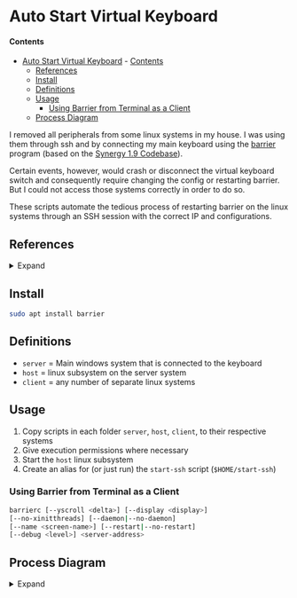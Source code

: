 # Auto Start Virtual Keyboard

#### Contents

<!-- TOC -->

- [Auto Start Virtual Keyboard](#auto-start-virtual-keyboard)
            - [Contents](#contents)
    - [References](#references)
    - [Install](#install)
    - [Definitions](#definitions)
    - [Usage](#usage)
        - [Using Barrier from Terminal as a Client](#using-barrier-from-terminal-as-a-client)
    - [Process Diagram](#process-diagram)

<!-- /TOC -->

I removed all peripherals from some linux systems in my house. I was using them through ssh and by connecting my main keyboard using the [barrier](https://github.com/debauchee/barrier) program (based on the [Synergy 1.9 Codebase](https://en.wikipedia.org/wiki/Synergy_(software))).

Certain events, however, would crash or disconnect the virtual keyboard switch and consequently require changing the config or restarting barrier. But I could not access those systems correctly in order to do so. 

These scripts automate the tedious process of restarting barrier on the linux systems through an SSH session with the correct IP and configurations.




## References

<details>
    <summary>Expand</summary>
    
- [Example barrier config files for different OS](https://github.com/debauchee/barrier/tree/master/doc)
- [Barrier Command Line Docs](https://github.com/debauchee/barrier/wiki/Command-Line)
- [Barrier Repo](https://github.com/debauchee/barrier)
- [Synergy Wiki](https://github.com/symless/synergy-core/wiki)
- [Using SSH on Windows Subsystems](https://www.illuminiastudios.com/dev-diaries/ssh-on-windows-subsystem-for-linux/)
- [ssh into exec command](https://stackoverflow.com/questions/18522647/run-ssh-and-immediately-execute-command/18522811)
- [Using `pkill` to kill processes by name](https://stackoverflow.com/questions/13910087/shell-script-to-capture-process-id-and-kill-it-if-exist)
- [Get PIDs by name using `pidof`](https://www.cyberciti.biz/faq/linux-find-process-name/)
</details>

## Install

```bash
sudo apt install barrier
```

## Definitions

- `server` = Main windows system that is connected to the keyboard
- `host` = linux subsystem on the server system
- `client` = any number of separate linux systems


## Usage

1. Copy scripts in each folder `server`, `host`, `client`, to their respective systems
2. Give execution permissions where necessary
3. Start the `host` linux subsystem
4. Create an alias for (or just run) the `start-ssh` script (`$HOME/start-ssh`)

### Using Barrier from Terminal as a Client

```bash
barrierc [--yscroll <delta>] [--display <display>] 
[--no-xinitthreads] [--daemon|--no-daemon] 
[--name <screen-name>] [--restart|--no-restart] 
[--debug <level>] <server-address>
```



## Process Diagram

<details>
    <summary>Expand</summary>

1. Get IP of linux systems by scanning network
1. Get IP of server through `ipconfig`
2. Open linux subsystem on main
3. Run script to ssh to each linux system, then execute scripts on those systems with correct configurations
4. Reload/start barrier on main
</details>

